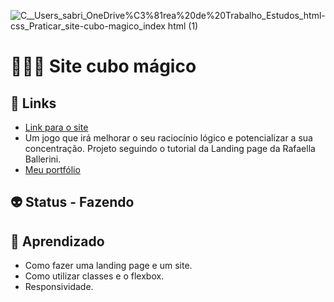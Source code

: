 ![_C__Users_sabri_OneDrive_%C3%81rea%20de%20Trabalho_Estudos_html-css_Praticar_site-cubo-magico_index html (1)](https://user-images.githubusercontent.com/88604193/148663057-129cb609-3b6b-44ad-a468-98c03a0d379f.png)
<h1>👩🏽‍💻 Site cubo mágico</h1>
<h2>🎯 Links</h2>
<ul>
    <li>
        <a href="https://sabrina1408.github.io/site-cubo-magico-online/" target="_blank">Link para o site</a>
    </li>
    <li>
        Um jogo que irá melhorar o seu raciocínio lógico e potencializar a sua concentração. Projeto seguindo o tutorial da Landing page da Rafaella Ballerini.
    </li>
    <li>
    <a href="https://sabrinaalvesbrito.com.br" target="_blank">Meu portfólio</a>
  </li>
</ul>
<h2>👽 Status - Fazendo</h2>
<h2>🧐 Aprendizado</h2>
<ul>
  <li>Como fazer uma landing page e um site.</li>
  <li>Como utilizar classes e o flexbox.</li>
  <li>Responsividade.</li>
</ul>

